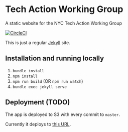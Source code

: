 # Tech Action Working Group
A static website for the NYC Tech Action Working Group

[![CircleCI](https://circleci.com/gh/nycdsa/tech-action-working-group.svg?style=svg)](https://circleci.com/gh/nycdsa/tech-action-working-group)

This is just a regular [Jekyll](https://jekyllrb.com) site.

## Installation and running locally
1. `bundle install`
2. `npm install`
3. `npm run build` (OR `npm run watch`)
4. `bundle exec jekyll serve`

## Deployment (TODO)
The app is deployed to S3 with every commit to `master`.

Currently it deploys to [this URL](https://d6bn6xyagidmj.cloudfront.net/).

